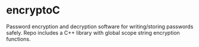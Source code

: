 # encryptoC
Password encryption and decryption software for writing/storing passwords safely. Repo includes a C++ library with global scope string encryption functions.
